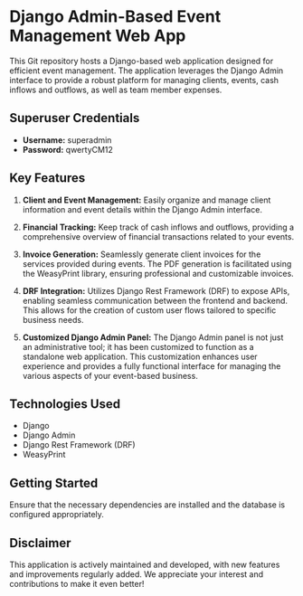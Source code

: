 # Django Admin-Based Event Management Web App

This Git repository hosts a Django-based web application designed for efficient event management. The application leverages the Django Admin interface to provide a robust platform for managing clients, events, cash inflows and outflows, as well as team member expenses.

## Superuser Credentials

- **Username:** superadmin
- **Password:** qwertyCM12

## Key Features

1. **Client and Event Management:** Easily organize and manage client information and event details within the Django Admin interface.

2. **Financial Tracking:** Keep track of cash inflows and outflows, providing a comprehensive overview of financial transactions related to your events.

3. **Invoice Generation:** Seamlessly generate client invoices for the services provided during events. The PDF generation is facilitated using the WeasyPrint library, ensuring professional and customizable invoices.

4. **DRF Integration:** Utilizes Django Rest Framework (DRF) to expose APIs, enabling seamless communication between the frontend and backend. This allows for the creation of custom user flows tailored to specific business needs.

5. **Customized Django Admin Panel:** The Django Admin panel is not just an administrative tool; it has been customized to function as a standalone web application. This customization enhances user experience and provides a fully functional interface for managing the various aspects of your event-based business.

## Technologies Used

- Django
- Django Admin
- Django Rest Framework (DRF)
- WeasyPrint

## Getting Started

Ensure that the necessary dependencies are installed and the database is configured appropriately.


## Disclaimer

This application is actively maintained and developed, with new features and improvements regularly added. We appreciate your interest and contributions to make it even better!
